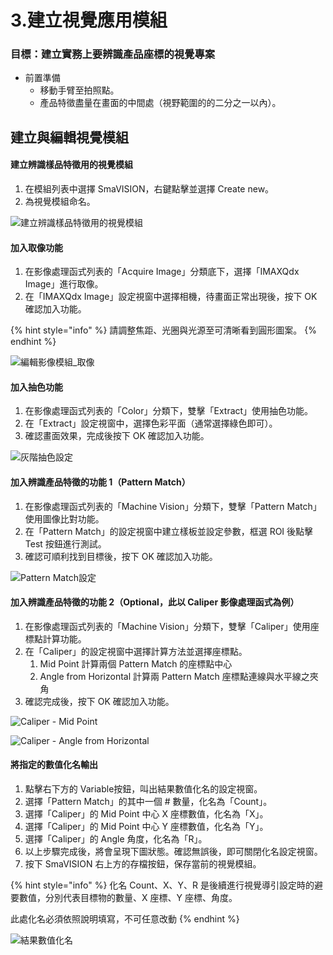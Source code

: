 # 3.建立視覺應用模組

### 目標：建立實務上要辨識產品座標的視覺專案

* 前置準備
  * 移動手臂至拍照點。
  * 產品特徵盡量在畫面的中間處（視野範圍的的二分之一以內）。

## 建立與編輯視覺模組

#### 建立辨識樣品特徵用的視覺模組

1. 在模組列表中選擇 SmaVISION，右鍵點擊並選擇 Create new。
2. 為視覺模組命名。

![&#x5EFA;&#x7ACB;&#x8FA8;&#x8B58;&#x6A23;&#x54C1;&#x7279;&#x5FB5;&#x7528;&#x7684;&#x8996;&#x89BA;&#x6A21;&#x7D44;](../../../.gitbook/assets/jian-li-ying-xiang-mo-zu.jpg)

#### 加入取像功能

1. 在影像處理函式列表的「Acquire Image」分類底下，選擇「IMAXQdx Image」進行取像。
2. 在「IMAXQdx Image」設定視窗中選擇相機，待畫面正常出現後，按下 OK 確認加入功能。

{% hint style="info" %}
請調整焦距、光圈與光源至可清晰看到圓形圖案。
{% endhint %}

![&#x7DE8;&#x8F2F;&#x5F71;&#x50CF;&#x6A21;&#x7D44;\_&#x53D6;&#x50CF;](../../../.gitbook/assets/bian-ji-ying-xiang-mo-zu.jpg)

#### 加入抽色功能

1. 在影像處理函式列表的「Color」分類下，雙擊「Extract」使用抽色功能。
2. 在「Extract」設定視窗中，選擇色彩平面（通常選擇綠色即可）。
3. 確認畫面效果，完成後按下 OK 確認加入功能。

![&#x7070;&#x968E;&#x62BD;&#x8272;&#x8A2D;&#x5B9A;](../../../.gitbook/assets/hui-jie-chou-se.jpg)

#### 加入辨識產品特徵的功能 1（Pattern Match）

1. 在影像處理函式列表的「Machine Vision」分類下，雙擊「Pattern Match」使用圖像比對功能。
2. 在「Pattern Match」的設定視窗中建立樣板並設定參數，框選 ROI 後點擊 Test 按鈕進行測試。
3. 確認可順利找到目標後，按下 OK 確認加入功能。

![Pattern Match&#x8A2D;&#x5B9A;](../../../.gitbook/assets/patten-match-she-ding.jpg)

#### 加入辨識產品特徵的功能 2（Optional，此以 Caliper 影像處理函式為例）

1. 在影像處理函式列表的「Machine Vision」分類下，雙擊「Caliper」使用座標點計算功能。
2. 在「Caliper」的設定視窗中選擇計算方法並選擇座標點。
   1. Mid Point 計算兩個 Pattern Match 的座標點中心
   2. Angle from Horizontal 計算兩 Pattern Match 座標點連線與水平線之夾角
3. 確認完成後，按下 OK 確認加入功能。

![Caliper - Mid Point](../../../.gitbook/assets/caliper-she-ding-1.jpg)

![Caliper - Angle from Horizontal](../../../.gitbook/assets/caliper-she-ding-2.jpg)

#### 將指定的數值化名輸出

1. 點擊右下方的 Variable按鈕，叫出結果數值化名的設定視窗。
2. 選擇「Pattern Match」的其中一個 \# 數量，化名為「Count」。
3. 選擇「Caliper」的 Mid Point 中心 X 座標數值，化名為「X」。
4. 選擇「Caliper」的 Mid Point 中心 Y 座標數值，化名為「Y」。
5. 選擇「Caliper」的 Angle 角度，化名為「R」。
6. 以上步驟完成後，將會呈現下圖狀態。確認無誤後，即可關閉化名設定視窗。
7. 按下 SmaVISION 右上方的存檔按鈕，保存當前的視覺模組。

{% hint style="info" %}
化名 Count、X、Y、R 是後續進行視覺導引設定時的避要數值，分別代表目標物的數量、X 座標、Y 座標、角度。

此處化名必須依照說明填寫，不可任意改動
{% endhint %}

![&#x7D50;&#x679C;&#x6578;&#x503C;&#x5316;&#x540D;](../../../.gitbook/assets/patternmatch-jie-guo-bie-ming.jpg)

